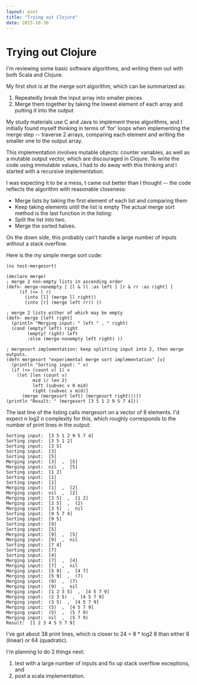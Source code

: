 ```yaml
---
layout: post
title: "Trying out Clojure"
date: 2015-10-30
---
```


# Trying out Clojure

I'm reviewing some basic software algorithms, and writing them out with both Scala and Clojure.

My first shot is at the merge sort algorithm, which can be summarized as:
1. Repeatedly break the input array into smaller pieces
2. Merge them together by taking the lowest element of each array and putting it into the output

My study materials use C and Java to implement these algorithms, and I initially found myself thinking in terms of 'for' loops when implementing the merge step -- traverse 2 arrays, comparing each element and writing the smaller one to the output array.

This implementation involves mutable objects: counter variables, as well as a mutable output vector, which are discouraged in Clojure. To write the code using immutable values, I had to do away with this thinking  and I started with a recursive implementation.

I was expecting it to be a mess, t came out better than I thought -- the code reflects the algorithm  with reasonable closeness:

* Merge lists by taking the first element of each list and comparing them
* Keep taking elements until the list is empty
The actual merge sort method is the last function in the listing:
* Split the list into two.
* Merge the sorted halves.

On the down side, this probably can't handle a large number of inputs without a stack overflow.

Here is the my simple merge sort code:

    (ns test-mergesort)

    (declare merge)
    ; merge 2 non-empty lists in ascending order
    (defn- merge-nonempty [ [l & ll :as left ] [r & rr :as right] ]
         (if (<= l r)
           (into [l] (merge ll right))
           (into [r] (merge left rr)) ))

    ; merge 2 lists either of which may be empty
    (defn- merge [left right]
      (println "Merging input: " left " , " right)
      (cond (empty? left) right
            (empty? right) left
            :else (merge-nonempty left right) ))

    ; mergesort implementation: keep splitting input into 2, then merge outputs.
    (defn mergesort "experimental merge sort implementation" [v]
      (println "Sorting input: " v)
      (if (<= (count v) 1) v
        (let [len (count v)
              mid (/ len 2)
              left (subvec v 0 mid)
              right (subvec v mid)]
          (merge (mergesort left) (mergesort right)))))
    (println "Result: " (mergesort [3 5 1 2 9 5 7 4]))

The last line of the listing calls mergesort on a vector of 8 elements.
I'd expect n log2 n complexity for this, which roughly corresponds to the number of print lines in the output:

    Sorting input:  [3 5 1 2 9 5 7 4]
    Sorting input:  [3 5 1 2]
    Sorting input:  [3 5]
    Sorting input:  [3]
    Sorting input:  [5]
    Merging input:  [3]  ,  [5]
    Merging input:  nil  ,  [5]
    Sorting input:  [1 2]
    Sorting input:  [1]
    Sorting input:  [2]
    Merging input:  [1]  ,  [2]
    Merging input:  nil  ,  [2]
    Merging input:  [3 5]  ,  [1 2]
    Merging input:  [3 5]  ,  (2)
    Merging input:  [3 5]  ,  nil
    Sorting input:  [9 5 7 4]
    Sorting input:  [9 5]
    Sorting input:  [9]
    Sorting input:  [5]
    Merging input:  [9]  ,  [5]
    Merging input:  [9]  ,  nil
    Sorting input:  [7 4]
    Sorting input:  [7]
    Sorting input:  [4]
    Merging input:  [7]  ,  [4]
    Merging input:  [7]  ,  nil
    Merging input:  [5 9]  ,  [4 7]
    Merging input:  [5 9]  ,  (7)
    Merging input:  (9)  ,  (7)
    Merging input:  (9)  ,  nil
    Merging input:  [1 2 3 5]  ,  [4 5 7 9]
    Merging input:  (2 3 5)  ,  [4 5 7 9]
    Merging input:  (3 5)  ,  [4 5 7 9]
    Merging input:  (5)  ,  [4 5 7 9]
    Merging input:  (5)  ,  (5 7 9)
    Merging input:  nil  ,  (5 7 9)
    Result:  [1 2 3 4 5 5 7 9]

I've got about 38 print lines, which is closer to 24 = 8 * log2 8 than either 8 (linear) or 64 (quadratic). 

I'm planning to do 2 things next:

1. test with a large number of inputs and fix up stack overflow exceptions, and
2. post a scala implementation.

